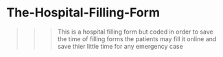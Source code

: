# The-Hospital-Filling-Form
>>>This is a hospital filling form but coded in order to save the time of filling forms the patients may fill it online and save thier little time for any emergency case
